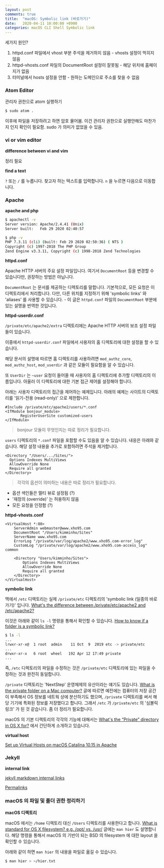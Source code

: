```yaml
---
layout: post
comments: true
title:  "macOS: Symbolic link (바로가기)"
date:   2020-04-11 10:00:00 +0900
categories: macOS CLI Shell Symbolic link
---
```



세가지 원인?

1. httpd.conf 파일에서 vhost 부분 주석을 제거하지 않음 - vhosts 설정이 먹히지 않음
2. httpd-vhosts.conf 파일의 DocumentRoot 설정이 잘못됨 - 해당 위치에 홈페이지가 없음
3. 터미널에서 hosts 설정을 안함 - 원하는 도메인으로 주소를 찾을 수 없음

### Atom Editor

관리자 권한으로 atom 실행하기

```sh
$ sudo atom .
```

이후에 파일을 저장하려고 하면 암호 물어봄. 이건 관리자 권한으로 실행안해도 마찬가지 인지 확인이 필요함. sudo 가 의미가 없었을 수 있음.

### vi or vim editor

**difference between vi and vim**

정리 필요

**find a text**

`?` 또는 `/` 를 누릅니다.
찾고자 하는 텍스트를 입력합니다.
`n` 을 누르면 다음으로 이동합니다.

### Apache

**apache and php**

```sh
$ apachectl -v
Server version: Apache/2.4.41 (Unix)
Server built:   Feb 29 2020 02:40:57

```

```sh
$ php -v
PHP 7.3.11 (cli) (built: Feb 29 2020 02:50:36) ( NTS )
Copyright (c) 1997-2018 The PHP Group
Zend Engine v3.3.11, Copyright (c) 1998-2018 Zend Technologies
```

**httpd.conf**

Apache HTTP 서버의 주요 설정 파일입니다. 여기서 `DocumentRoot` 등을 변경할 수 있습니다만, 권장하는 방법은 아닙니다.

`DocumentRoot` 는 문서를 제공하는 디렉토리를 말합니다. 기본적으로, 모든 요청은 이 디렉토리에서 처리합니다. 다만, 다른 위치를 지정하기 위해 'symbolic links' 와 'aliases' 를 사용할 수 있습니다. - 이 글은 `httpd.conf` 파일의 `DocumentRoot` 부분에 있는 설명을 번역한 것입니다.

**httpd-userdir.conf**

`/private/etc/apache2/extra` 디렉토리에는 Apache HTTP 서버의 보조 설정 파일들이 있습니다.

이중에서 `httpd-userdir.conf` 파일에서 사용자의 홈 디렉토리에 대한 설정을 할 수 있습니다.

해당 문서의 설명에 따르면 홈 디렉토리를 사용하려면 `mod_authz_core`, `mod_authz_host`, `mod_userdir` 과 같은 모듈이 필요함을 알 수 있습니다.

또 `UserDir` 는 `~user` 요청이 들어올 때 사용자의 홈 디렉토리에 추가할 디렉토리의 이름입니다. 아울러 이 디렉토리에 대한 기본 접근 제어를 설정해야 합니다.

아래는 사용자 디렉토리의 접근을 제어하는 예제입니다. 아래의 예제는 사이트의 디렉토리를 '읽기-전용 (read-only)' 으로 제한합니다.

```shell
#Include /private/etc/apache2/users/*.conf
<IfModule bonjour_module>
       RegisterUserSite customized-users
</IfModule>
```

> bonjour 모듈이 무엇인지는 따로 정리가 필요합니다.

`users` 디렉토리의 `*.conf` 파일을 포함할 수도 있음을 알 수 있습니다. 내응은 아래와 같습니다. 해당 설정 내용을 추가로 포함하려면 주석을 제거합니다.

```shell
<Directory "/Users/.../Sites/">
  Options Indexes MultiViews
  AllowOverride None
  Require all granted
</Directory>
```

> 각각의 옵션이 의미하는 내용은 따로 정리가 필요합니다.

* 옵션 색인들은 멀티 뷰로 설정됨 (?)
* '재정의 (override)' 는 허용하지 않음
* 모든 요청을 인정함 (?)

**httpd-vhosts.conf**

```
<VirtualHost *:80>
    ServerAdmin webmaster@www.xho95.com
    DocumentRoot "/Users/kimminho/Sites"
    ServerName www.xho95.com
    ErrorLog "/private/var/log/apache2/www.xho95.com-error_log"
    CustomLog "/private/var/log/apache2/www.xho95.com-access_log" common

    <Directory "Users/kimminho/Sites">
        Options Indexes MultiViews
        AllowOverride None
        Require all granted
    </Directory>
</VirtualHost>
```

**symbolic link**

맥에서 `/etc` 디렉토리는 실제 `/private/etc` 디렉토리의 'symbolic link (일종의 바로 가기)' 입니다. [What's the difference between /private/etc/apache2 and /etc/apache2?](https://superuser.com/questions/480135/whats-the-difference-between-private-etc-apache2-and-etc-apache2)

이것은 아래와 같이 `ls -l` 명령을 통해서 확인할 수 있습니다. [How to know if a folder is a symbolic link?](https://askubuntu.com/questions/1145925/how-to-know-if-a-folder-is-a-symbolic-link)

```sh
$ ls -l
...
lrwxr-xr-x@  1 root  admin    11 Oct  9  2019 etc -> private/etc
...
drwxr-xr-x   6 root  wheel   192 Apr 12 17:49 private
...
```

즉, `/etc` 디렉토리의 파일을 수정하는 것은 `/private/etc` 디렉토리에 있는 파일을 수정하는 것과 완전히 동일합니다.

`/private` 디렉토리는 'NextStep' 운영체제의 유산이라는 얘기도 있습니다. [What is the private folder on a Mac computer?](https://www.quora.com/What-is-the-private-folder-on-a-Mac-computer) 글에 따르면 예전에는 컴퓨터의 저장 공간이 부족해서 OS 정보를 네트웍 상에 분산하기도 했으며, `/private` 디렉토리를 써서 해당 기기에 특화된 정보를 저장했다고 합니다. 그래서 `/etc` 가 `/private/etc` 의 '심볼릭 링크' 가 된 것 같습니다. 좀 더 정리가 필요합니다.

macOS 의 기본 디렉토리의 각각의 기능에 대해서는 [What's the “Private” directory in OS X for?](https://apple.stackexchange.com/questions/227846/whats-the-private-directory-in-os-x-for/227869) 에서 간단하게 소개하고 있습니다.

**virtual host**

[Set up Virtual Hosts on macOS Catalina 10.15 in Apache](https://coolestguidesontheplanet.com/set-up-virtual-hosts-on-macos-catalina-10-15-in-apache/)

### Jekyll

**internal link**

[jekyll markdown internal links](https://stackoverflow.com/questions/4629675/jekyll-markdown-internal-links)

[Permalinks](https://jekyllrb.com/docs/permalinks/)

### macOS 의 파일 및 폴더 권한 정리하기

**macOS 디렉토리**

macOS 에서는 `/home` 디렉토리 대신 `/Users` 디렉토리를 사용한다고 합니다. [What is standard for OS X filesystem? e.g. /opt/ vs. /usr/](https://apple.stackexchange.com/questions/119230/what-is-standard-for-os-x-filesystem-e-g-opt-vs-usr) 글에는 `man hier` 도 설명합니다. 해당 명령을 통해서 macOS 의 기반이 되는 BSD 의 filesystem 에 대한 layout 을 확인할 수 있습니다.

아래와 같이 하면 `man hier` 의 내용을 파일로 옮길 수 있습니다.
```sh
$ man hier > ~/hier.txt
```
